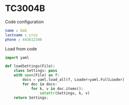 # TC3004B

Code configuration

```yaml
name : bob
lastname : cruz
phone : 443612346
```

Load from code

```python
import yaml

def loadSettings(File):
	class Settings: pass
	with open(File) as f:
		docs = yaml.load_all(f, Loader=yaml.FullLoader)
		for doc in docs:
			for k, v in doc.items():
				setattr(Settings, k, v)
	return Settings;

```


